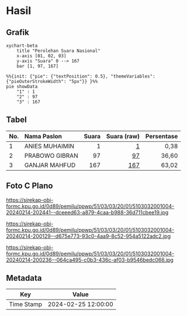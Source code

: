 # Hasil

## Grafik

```mermaid
xychart-beta
    title "Perolehan Suara Nasional"
    x-axis [01, 02, 03]
    y-axis "Suara" 0 --> 167
    bar [1, 97, 167]
```

```mermaid
%%{init: {"pie": {"textPosition": 0.5}, "themeVariables": {"pieOuterStrokeWidth": "5px"}} }%%
pie showData
    "1" : 1
    "2" : 97
    "3" : 167
```

## Tabel

| No. | Nama Paslon    | Suara | Suara (raw) | Persentase |
|:--- |:-------------- | -----:| -----------:| ----------:|
| 1   | ANIES MUHAIMIN | 1     | [1][p-1]    | 0,38       |
| 2   | PRABOWO GIBRAN | 97    | [97][p-2]   | 36,60      |
| 3   | GANJAR MAHFUD  | 167   | [167][p-3]  | 63,02      |


[p-1]: https://github.com/gigit-pemilu/pemilu-2024/blob/main/pilpres/hitung-suara/sub/51-bali/sub/03-badung/sub/03-abiansemal/sub/2001-darmasaba/sub/004-tps/sub/paslon-1.txt
[p-2]: https://github.com/gigit-pemilu/pemilu-2024/blob/main/pilpres/hitung-suara/sub/51-bali/sub/03-badung/sub/03-abiansemal/sub/2001-darmasaba/sub/004-tps/sub/paslon-2.txt
[p-3]: https://github.com/gigit-pemilu/pemilu-2024/blob/main/pilpres/hitung-suara/sub/51-bali/sub/03-badung/sub/03-abiansemal/sub/2001-darmasaba/sub/004-tps/sub/paslon-3.txt

## Foto C Plano

https://sirekap-obj-formc.kpu.go.id/0d89/pemilu/ppwp/51/03/03/20/01/5103032001004-20240214-202441--dceeed63-a879-4caa-b988-36d711cbee19.jpg

https://sirekap-obj-formc.kpu.go.id/0d89/pemilu/ppwp/51/03/03/20/01/5103032001004-20240214-200129--d675e773-93c0-4aa9-8c52-954a5122adc2.jpg

https://sirekap-obj-formc.kpu.go.id/0d89/pemilu/ppwp/51/03/03/20/01/5103032001004-20240214-200236--064ca495-c0b3-436c-af03-b9546bedc066.jpg


## Metadata

| Key        | Value               |
| ---------- | ------------------- |
| Time Stamp | 2024-02-25 12:00:00 |



